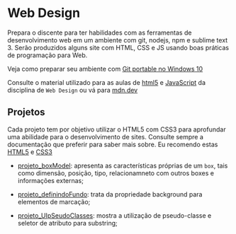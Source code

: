 # Web Design
Prepara o discente para ter habilidades com as ferramentas de desenvolvimento web em um ambiente com git, nodejs, npm e sublime text 3.
Serão produzidos alguns site com HTML, CSS e JS usando boas práticas de programação para Web.

Veja como preparar seu ambiente com [Git portable no Windows 10](https://youtu.be/CPPl0gNLYVg)

Consulte o material utilizado para as aulas de [html5](https://github.com/tmenegaz/webdesign/tree/master/html5/aula) e [JavaScript](https://github.com/tmenegaz/webdesign/tree/master/javaScript/aula) da disciplina de `Web Design` ou vá para [mdn.dev](https://mdn.dev)

## Projetos
Cada projeto tem por objetivo utilizar o HTML5 com CSS3 para aprofundar uma abilidade para o desenvolvimento de sites. Consulte sempre a documentação que preferir para saber mais sobre. Eu recomendo estas [HTML5](https://developer.mozilla.org/pt-BR/docs/Web/HTML/ReferenciaHTML) e [CSS3](https://developer.mozilla.org/pt-BR/docs/Web/CSS/CSS_Reference) 
 
 - [projeto_boxModel](https://github.com/tmenegaz/webdesign/tree/master/projeto_boxModel): apresenta as características próprias de um `box`, tais como dimensão, posição, tipo, relacionamneto com outros boxes e informações externas;

 - [projeto_definindoFundo](https://github.com/tmenegaz/webdesign/tree/master/projeto_definindoFundo): trata da propriedade background para elementos de marcação;

 - [projeto_UIpSeudoClasses](https://github.com/tmenegaz/webdesign/tree/master/projeto_UIpSeudoClasses): mostra a utilização de pseudo-classe e seletor de atributo para substring;


